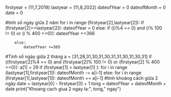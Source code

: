 firstyear = (11,7,2019)
lastyear = (11,8,2022)
dateofYear = 0
dateofMonth = 0
date = 0

#tính số ngày giữa 2 năm
for i in range (firstyear[2],lastyear[2]):
    if (firstyear[2]==lastyear[2]):
        dateofYear = 0
    else:
        if ((i%4 == 0) and (i% 100 != 0) or (i % 400 ==0)):
            dateofYear +=366
            
        else:
            dateofYear +=365
            
#Tính số ngày giữa 2 tháng
a = [31,28,31,30,31,30,31,31,30,31,30,31]
if ((firstyear[2]%4 == 0) and (firstyear[2]% 100 != 0) or (firstyear[2] % 400 ==0)):
    a[1] = 29
if (firstyear[1] > lastyear[1] ):
    for i in range (lastyear[1],firstyear[1]):
        dateofMonth -= a[i-1]
else:
    for i in range (firstyear[1],lastyear[1]):
        dateofMonth += a[i-1]
#tính khoảng cách giữa 2 ngày
date = lastyear[0] - firstyear[0] + 1
tong = dateofYear + dateofMonth + date
print("Khoang cach giua 2 ngay la:", tong," ngay")

 
    
